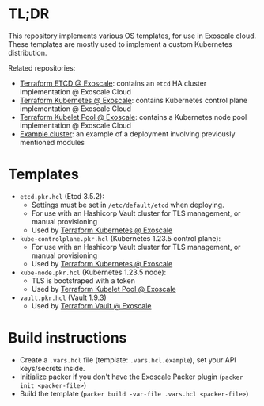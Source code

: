 # TL;DR

This repository implements various OS templates, for use in Exoscale cloud.
These templates are mostly used to implement a custom Kubernetes distribution.

Related repositories:
- [Terraform ETCD @ Exoscale](https://github.com/PhilippeChepy/terraform-exoscale-etcd): contains an `etcd` HA cluster implementation @ Exoscale Cloud
- [Terraform Kubernetes @ Exoscale](https://github.com/PhilippeChepy/terraform-exoscale-kubernetes): contains Kubernetes control plane implementation @ Exoscale Cloud
- [Terraform Kubelet Pool @ Exoscale](https://github.com/PhilippeChepy/terraform-exoscale-kubelet-pool): contains a Kubernetes node pool implementation @ Exoscale Cloud
- [Example cluster](https://github.com/PhilippeChepy/kubernetes-exoscale-demo): an example of a deployment involving previously mentioned modules

# Templates

- `etcd.pkr.hcl` (Etcd 3.5.2):
    - Settings must be set in `/etc/default/etcd` when deploying.
    - For use with an Hashicorp Vault cluster for TLS management, or manual provisioning
    - Used by [Terraform Kubernetes @ Exoscale](https://github.com/PhilippeChepy/terraform-exoscale-kubernetes)
- `kube-controlplane.pkr.hcl` (Kubernetes 1.23.5 control plane):
    - For use with an Hashicorp Vault cluster for TLS management, or manual provisioning
    - Used by [Terraform Kubernetes @ Exoscale](https://github.com/PhilippeChepy/terraform-exoscale-kubernetes)
- `kube-node.pkr.hcl` (Kubernetes 1.23.5 node):
    - TLS is bootstraped with a token
    - Used by [Terraform Kubelet Pool @ Exoscale](https://github.com/PhilippeChepy/terraform-exoscale-kubelet-pool)
- `vault.pkr.hcl` (Vault 1.9.3)
    - Used by [Terraform Vault @ Exoscale](https://github.com/PhilippeChepy/terraform-exoscale-vault)

# Build instructions

- Create a `.vars.hcl` file (template: `.vars.hcl.example`), set your API keys/secrets inside.
- Initialize packer if you don't have the Exoscale Packer plugin (`packer init <packer-file>`)
- Build the template (`packer build -var-file .vars.hcl <packer-file>`)
